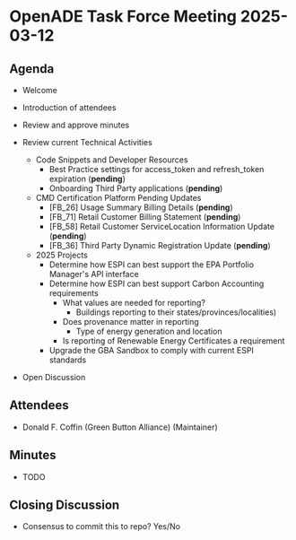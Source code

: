 # OpenADE Task Force Meeting 2025-03-12

## Agenda
* Welcome
* Introduction of attendees
* Review and approve minutes


* Review current Technical Activities
  * Code Snippets and Developer Resources
    * Best Practice settings for access_token and refresh_token expiration (**pending**)
    * Onboarding Third Party applications (**pending**)
  * CMD Certification Platform Pending Updates
    * [FB_26] Usage Summary Billing Details (**pending**)
    * [FB_71] Retail Customer Billing Statement (**pending**)
    * [FB_58] Retail Customer ServiceLocation Information Update (**pending**)
    * [FB_36] Third Party Dynamic Registration Update (**pending**)
  * 2025 Projects
    * Determine how ESPI can best support the EPA Portfolio Manager's API interface
    * Determine how ESPI can best support Carbon Accounting requirements
      * What values are needed for reporting?
        * Buildings reporting to their states/provinces/localities)
      * Does provenance matter in reporting
        * Type of energy generation and location
      * Is reporting of Renewable Energy Certificates a requirement
    * Upgrade the GBA Sandbox to comply with current ESPI standards


* Open Discussion

## Attendees
* Donald F. Coffin (Green Button Alliance) (Maintainer)


## Minutes
* TODO

## Closing Discussion
* Consensus to commit this to repo? Yes/No
